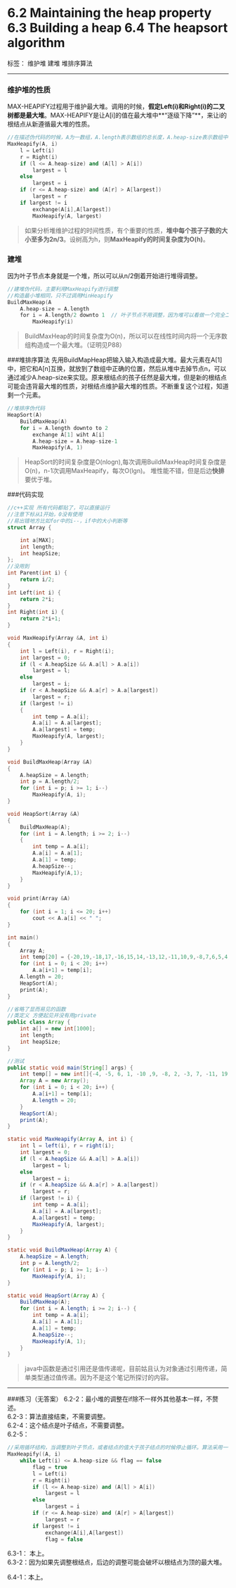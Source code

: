 ﻿# 6.2 Maintaining the heap property 6.3 Building a heap 6.4 The heapsort algorithm

标签： 维护堆 建堆 堆排序算法

---

### 维护堆的性质
MAX-HEAPIFY过程用于维护最大堆。调用的时候，**假定Left(i)和Right(i)的二叉树都是最大堆**。MAX-HEAPIFY是让A[i]的值在最大堆中**“逐级下降”**，来让i的根结点从新遵循最大堆的性质。
```c++
//在描述伪代码的时候，A为一数组，A.length表示数组的总长度，A.heap-size表示数组中存放的堆中的有效元素的个数。下同
MaxHeapify(A, i)
    l = Left(i)
    r = Right(i)
    if (l <= A.heap-size) and (A[l] > A[i])
        largest = l
    else
        largest = i
    if (r <= A.heap-size) and (A[r] > A[largest])
        largest = r
    if largest != i
        exchange(A[i],A[largest])
        MaxHeapify(A, largest)
```

> 如果分析堆维护过程的时间性质，有个重要的性质，**堆中每个孩子子数的大小至多为2n/3**。设树高为h，则**MaxHeapify的时间复杂度为O(h)**。

### 建堆
因为叶子节点本身就是一个堆，所以可以从n/2倒着开始进行堆得调整。
```c++
//建堆伪代码，主要利用MaxHeapify进行调整
//构造最小堆相同，只不过调用MinHeapify
BuildMaxHeap(A
    A.heap-size = A.length
    for i = A.length/2 downto 1  // 叶子节点不用调整，因为堆可以看做一个完全二叉树
        MaxHeapify(i)
```

> BuildMaxHeap的时间复杂度为O(n)，所以可以在线性时间内将一个无序数组构造成一个最大堆。（证明见P88）

###堆排序算法
先用BuildMapHeap把输入输入构造成最大堆。最大元素在A[1]中，把它和A[n]互换，就放到了数组中正确的位置，然后从堆中去掉节点n，可以通过减少A.heap-size来实现。原来根结点的孩子任然是最大堆，但是新的根结点可能会违背最大堆的性质，对根结点维护最大堆的性质。不断重复这个过程，知道剩一个元素。
```c++
//堆排序伪代码
HeapSort(A)
    BuildMaxHeap(A)
    for i = A.length downto to 2
        exchange A[1] wiht A[i]
        A.heap-size = A.heap-size-1
        MaxHeapify(A, 1)
```

> HeapSort的时间复杂度是O(nlogn),每次调用BuildMaxHeap时间复杂度是O(n)，n-1次调用MaxHeapify，每次O(lgn)。
> 堆性能不错，但是后边**快排**要优于堆。

###代码实现
```c++
//c++实现 所有代码都贴了，可以直接运行
//注意下标从1开始，0没有使用
//易出错地方比如for中的i--，if中的大小判断等
struct Array {

    int a[MAX];
    int length;
    int heapSize;
};
//没用到
int Parent(int i) {
    return i/2;
}
int Left(int i) {
    return 2*i;
}
int Right(int i) {
    return 2*i+1;
}

void MaxHeapify(Array &A, int i)
{
    int l = Left(i), r = Right(i);
    int largest = 0;
    if (l < A.heapSize && A.a[l] > A.a[i])
        largest = l;
    else
        largest = i;
    if (r < A.heapSize && A.a[r] > A.a[largest])
        largest = r;
    if (largest != i)
    {
        int temp = A.a[i];
        A.a[i] = A.a[largest];
        A.a[largest] = temp;
        MaxHeapify(A, largest);
    }
}

void BuildMaxHeap(Array &A)
{
    A.heapSize = A.length;
    int p = A.length/2;
    for (int i = p; i >= 1; i--)
        MaxHeapify(A, i);
}

void HeapSort(Array &A)
{
    BuildMaxHeap(A);
    for (int i = A.length; i >= 2; i--)
    {
        int temp = A.a[i];
        A.a[i] = A.a[1];
        A.a[1] = temp;
        A.heapSize--;
        MaxHeapify(A,1);
    }
}

void print(Array &A)
{
    for (int i = 1; i <= 20; i++)
        cout << A.a[i] << " ";
}

int main()
{
    Array A;
    int temp[20] = {-20,19,-18,17,-16,15,14,-13,12,-11,10,9,-8,7,6,5,4,3,-2,1};
    for (int i = 0; i < 20; i++)
        A.a[i+1] = temp[i];
    A.length = 20;
    HeapSort(A);
    print(A);
}
```
```java
//省略了显而易见的函数
//类定义 方便起见并没有用private
public class Array {
	int a[] = new int[1000];
	int length;
	int heapSize;
}

//测试
public static void main(String[] args) {
	int temp[] = new int[]{-4, -5, 6, 1, -10 ,9, -8, 2, -3, 7, -11, 19, -20, 18, -17, 16, -15, 14, 13, -12};
	Array A = new Array();
	for (int i = 0; i < 20; i++) {
		A.a[i+1] = temp[i];
		A.length = 20;
	}
	HeapSort(A);
	print(A);
}

static void MaxHeapify(Array A, int i) {
	int l = left(i), r = right(i);
	int largest = 0;
	if (l < A.heapSize && A.a[l] > A.a[i])
		largest = l;
	else
		largest = i;
	if (r < A.heapSize && A.a[r] > A.a[largest])
		largest = r;
	if (largest != i) {
		int temp = A.a[i];
		A.a[i] = A.a[largest];
		A.a[largest] = temp;
		MaxHeapify(A, largest);
	}
}

static void BuildMaxHeap(Array A) {
	A.heapSize = A.length;
	int p = A.length/2;
	for (int i = p; i >= 1; i--)
		MaxHeapify(A, i);
}

static void HeapSort(Array A) {
	BuildMaxHeap(A);
	for (int i = A.length; i >= 2; i--) {
		int temp = A.a[i];
		A.a[i] = A.a[1];
		A.a[1] = temp;
		A.heapSize--;
		MaxHeapify(A, 1);
	}
}
```

> java中函数是通过引用还是值传递呢，目前姑且认为对象通过引用传递，简单类型通过值传递。因为不是这个笔记所探讨的内容。

---
###练习（无答案）
6.2-2：最小堆的调整在if除不一样外其他基本一样，不赘述。  
6.2-3：算法直接结束，不需要调整。  
6.2-4：这个结点是叶子结点，不需要调整。  
6.2-5：
```c++
//采用循环结构，当调整到叶子节点，或者结点的值大于孩子结点的时候停止循环。算法采用一个标志位flag。
MaxHeapify((A, i)
    while Left(i) <= A.heap-size && flag == false
        flag = true
        l = Left(i)
        r = Right(i)
        if (l <= A.heap-size) and (A[l] > A[i])
            largest = l
        else
            largest = i
        if (r <= A.heap-size) and (A[r] > A[largest])
            largest = r
        if largest != i
            exchange(A[i],A[largest])
            flag = false
```

6.3-1： 本上。  
6.3-2：因为如果先调整根结点，后边的调整可能会破坏以根结点为顶的最大堆。

6.4-1：本上。
